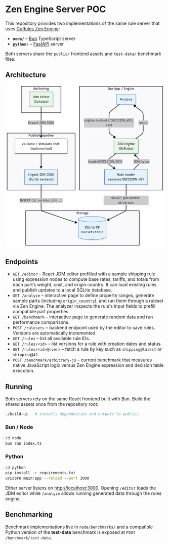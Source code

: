 
# Zen Engine Server POC

This repository provides two implementations of the same rule server that
uses [GoRules Zen Engine](https://gorules.com/):

- **`node/`** – [Bun](https://bun.sh/) TypeScript server
- **`python/`** – [FastAPI](https://fastapi.tiangolo.com/) server

Both servers share the `public/` frontend assets and `test-data/` benchmark
files.

## Architecture
![Architecture](zen-poc.png)

## Endpoints

- `GET /editor` – React JDM editor prefilled with a sample shipping rule using
  expression nodes to compute base rates, tariffs, and totals from each part’s
  weight, cost, and origin country. It can load existing rules and publish
  updates to a local SQLite database.
- `GET /analyze` – interactive page to define property ranges, generate sample
  parts (including `origin_country`), and run them through a ruleset via Zen
  Engine. The analyzer inspects the rule's input fields to prefill compatible
  part properties.
- `GET /benchmark` – interactive page to generate random data and run
  performance comparisons.
- `POST /rulesets` – backend endpoint used by the editor to save rules. Versions
  are automatically incremented.
- `GET /rules` – list all available rule IDs.
- `GET /rules/<id>` – list versions for a rule with creation dates and status.
- `GET /rules/<id>@<ver>` – fetch a rule by key such as `shipping@latest` or
  `shipping@42`.
- `POST /benchmark/arbitrary-js` – current benchmark that measures native
  JavaScript logic versus Zen Engine expression and decision table execution.

## Running

Both servers rely on the same React frontend built with Bun. Build the shared
assets once from the repository root:

```bash
./build-ui   # installs dependencies and outputs to public/
```

### Bun / Node

```bash
cd node
bun run index.ts
```

### Python

```bash
cd python
pip install -r requirements.txt
uvicorn main:app --reload --port 3000
```

Either server listens on <http://localhost:3000>. Opening `/editor` loads the
JDM editor while `/analyze` allows running generated data through the rules
engine.

## Benchmarking

Benchmark implementations live in `node/benchmarks/` and a compatible Python
version of the **test-data** benchmark is exposed at `POST /benchmark/test-data`.

